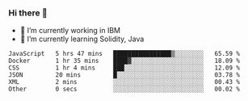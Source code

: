 ### Hi there 👋

<!--
**mathcodeman/mathcodeman** is a ✨ _special_ ✨ repository because its `README.md` (this file) appears on your GitHub profile.

Here are some ideas to get you started:

- 🔭 I’m currently working on ...
- 🌱 I’m currently learning ...
- 👯 I’m looking to collaborate on ...
- 🤔 I’m looking for help with ...
- 💬 Ask me about ...
- 📫 How to reach me: ...
- 😄 Pronouns: ...
- ⚡ Fun fact: ...
-->

- 🔭 I’m currently working in IBM
- 🌱 I’m currently learning Solidity, Java

<!--START_SECTION:waka-->

```text
JavaScript   5 hrs 47 mins   ████████████████▒░░░░░░░░   65.59 %
Docker       1 hr 35 mins    ████▓░░░░░░░░░░░░░░░░░░░░   18.09 %
CSS          1 hr 4 mins     ███░░░░░░░░░░░░░░░░░░░░░░   12.09 %
JSON         20 mins         █░░░░░░░░░░░░░░░░░░░░░░░░   03.78 %
XML          2 mins          ░░░░░░░░░░░░░░░░░░░░░░░░░   00.43 %
Other        0 secs          ░░░░░░░░░░░░░░░░░░░░░░░░░   00.02 %
```

<!--END_SECTION:waka-->
